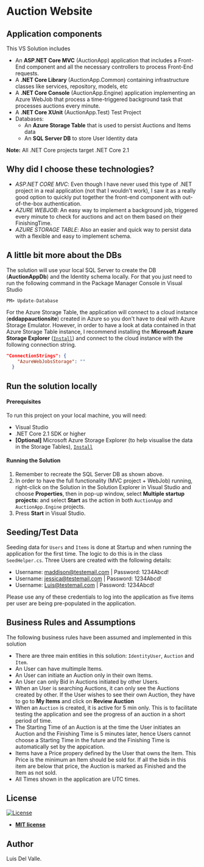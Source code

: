 # Auction Website

## Application components

This VS Solution includes
* An **ASP.NET Core MVC** (AuctionApp) application that includes a Front-End component and all the necessary controllers to process Front-End requests.
* A **.NET Core Library** (AuctionApp.Common) containing infrastructure classes like services, repository, models, etc
* A **.NET Core Console** (AuctionApp.Engine) application implementing an Azure WebJob that process a time-triggered background task that processes auctions every minute.
* A **.NET Core XUnit** (AuctionApp.Test) Test Project
* Databases: 
   - An **Azure Storage Table** that is used to persist Auctions and Items data
   - An **SQL Server DB** to store User Identity data  
   
**Note:** All .NET Core projects target .NET Core 2.1

## Why did I choose these technologies?

* *ASP.NET CORE MVC*: Even though I have never used this type of .NET project in a real application (not that I wouldn't work), I saw it as a really good option to quickly put together the front-end component with out-of-the-box authentication.
* *AZURE WEBJOB*: An easy way to implement a background job, triggered every minute to check for auctions and act on them based on their FinishingTime.
* *AZURE STORAGE TABLE*: Also an easier and quick way to persist data with a flexible and easy to implement schema.

## A little bit more about the DBs

The solution will use your local SQL Server to create the DB (**AuctionAppDb**) and the Identity schema locally. For that you just need to run the following command in the Package Manager Console in Visual Studio

```shell
PM> Update-Database
```
For the Azure Storage Table, the application will connect to a cloud instance (**eddappauctionsite**) created in Azure so you don't have to deal with Azure Storage Emulator. However, in order to have a look at data contained in that Azure Storage Table instance, I recommend installing the **Microsoft Azure Storage Explorer** (<a href="https://azure.microsoft.com/en-us/features/storage-explorer/" target="_blank">`Install`</a>) and connect to the cloud instance with the following connection string.

```json
"ConnectionStrings": {
    "AzureWebJobsStorage": ""
  }
```

## Run the solution locally

#### Prerequisites

To run this project on your local machine, you will need:

* Visual Studio
* .NET Core 2.1 SDK or higher
* **[Optional]** Microsoft Azure Storage Explorer (to help visualise the data in the Storage Tables), <a href="https://azure.microsoft.com/en-us/features/storage-explorer/" target="_blank">`Install`</a>

#### Running the Solution

1. Remember to recreate the SQL Server DB as shown above.
2. In order to have the full functionality (MVC project + WebJob) running, right-click on the Solution in the Solution Explorer in Visual Studio and choose **Properties**, then in pop-up window, select **Multiple startup projects:** and select **Start** as the action in both `AuctionApp` and `AuctionApp.Engine` projects.
3. Press **Start** in Visual Studio.

## Seeding/Test Data

Seeding data for `Users` and `Items` is done at Startup and when running the application for the first time. The logic to do this is in the class `SeedHelper.cs`. Three Users are created with the following details:

* Username: maddison@testemail.com | Password: 1234Abcd!
* Username: jessica@testemail.com | Password: 1234Abcd!
* Username: Luis@testemail.com | Password: 1234Abcd!

Please use any of these credentials to log into the application as five items per user are being pre-populated in the application.

## Business Rules and Assumptions

The  following business rules have been assumed and implemented in this solution

* There are three main entities in this solution: `IdentityUser`, `Auction` and `Item`.
* An User can have multimple Items.
* An User can initiate an Auction only in their own Items.
* An User can only Bid in Auctions initiated by other Users.
* When an User is searching Auctions, it can only see the Auctions created by other. If the User wishes to see their own Auction, they have to go to **My Items** and click on **Review Auction**
* When an `Auction` is created, it is active for 5 min only. This is to facilitate testing the application and see the progress of an auction in a short period of time.
* The Starting Time of an Auction is at the time the User initiates an Auction and the Finishing Time is 5 minutes later, hence Users cannot choose a Starting Time in the future  and the Finishing Time is automatically set by the appication.
* Items have a Price propery defined by the User that owns the Item. This Price is the minimum an Item should be sold for. If all the bids in this item are below that price, the Auction is marked as Finished and the Item as not sold.
* All Times shown in the application are UTC times.

## License

[![License](http://img.shields.io/:license-mit-blue.svg?style=flat-square)](http://badges.mit-license.org)

- **[MIT license](http://opensource.org/licenses/mit-license.php)**

## Author

Luis Del Valle.
